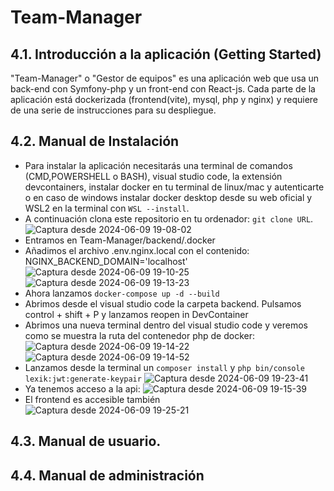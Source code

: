 # Team-Manager

## 4.1. Introducción a la aplicación (Getting Started)
"Team-Manager" o "Gestor de equipos" es una aplicación web que usa un back-end con Symfony-php y un front-end con React-js. Cada parte de la aplicación está dockerizada (frontend(vite), mysql, php y nginx) y requiere de una serie de instrucciones para su despliegue.

## 4.2. Manual de Instalación
- Para instalar la aplicación necesitarás una terminal de comandos (CMD,POWERSHELL o BASH), visual studio code, la extensión devcontainers, instalar docker en tu terminal de linux/mac y autenticarte o en caso de windows instalar docker desktop desde su web oficial y WSL2 en la terminal con ```WSL --install```.
- A continuación clona este repositorio en tu ordenador: ```git clone URL```.
![Captura desde 2024-06-09 19-08-02](https://github.com/CarlosAlvarez96/Team-Manager/assets/116850911/378e2034-2b79-4167-b0d8-56777ba0ba27)
- Entramos en Team-Manager/backend/.docker
- Añadimos el archivo .env.nginx.local con el contenido: NGINX_BACKEND_DOMAIN='localhost'
![Captura desde 2024-06-09 19-10-25](https://github.com/CarlosAlvarez96/Team-Manager/assets/116850911/efa49d25-7a8d-47b2-95af-8059a72597b1)
![Captura desde 2024-06-09 19-13-23](https://github.com/CarlosAlvarez96/Team-Manager/assets/116850911/198e0148-c74b-42a0-ba78-f15e182ca29f)
- Ahora lanzamos ```docker-compose up -d --build```
- Abrimos desde el visual studio code la carpeta backend. Pulsamos control + shift + P y lanzamos reopen in DevContainer
- Abrimos una nueva terminal dentro del visual studio code y veremos como se muestra la ruta del contenedor php de docker:
![Captura desde 2024-06-09 19-14-22](https://github.com/CarlosAlvarez96/Team-Manager/assets/116850911/35bcfe03-8d25-415b-a4f2-1c1d587f0b0b)
![Captura desde 2024-06-09 19-14-52](https://github.com/CarlosAlvarez96/Team-Manager/assets/116850911/3d371cf1-eb0d-4c4c-a495-14ca84516377)
- Lanzamos desde la terminal un ```composer install``` y ```php bin/console lexik:jwt:generate-keypair```
![Captura desde 2024-06-09 19-23-41](https://github.com/CarlosAlvarez96/Team-Manager/assets/116850911/8be67e42-3214-40a9-b360-8d6fbe7dd49f)
- Ya tenemos acceso a la api:
![Captura desde 2024-06-09 19-15-39](https://github.com/CarlosAlvarez96/Team-Manager/assets/116850911/28075a6c-4b27-4ebc-b49b-d0fb4489a50c)
- El frontend es accesible también
![Captura desde 2024-06-09 19-25-21](https://github.com/CarlosAlvarez96/Team-Manager/assets/116850911/f1070f17-b0a2-4827-83e4-daebc51cf72e)

## 4.3. Manual de usuario.

## 4.4. Manual de administración
